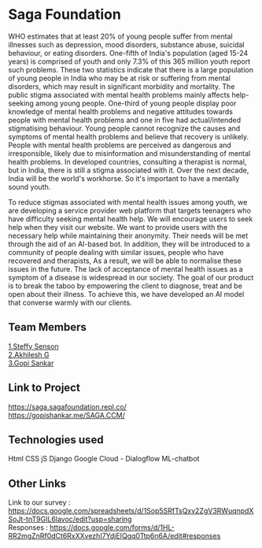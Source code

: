# Saga Foundation
WHO estimates that at least 20% of young people suffer from mental illnesses such as depression, mood disorders, substance abuse, suicidal behaviour, or eating disorders. One-fifth of India's population (aged 15-24 years) is comprised of youth and only 7.3% of this 365 million youth report such problems. These two statistics indicate that there is a large population of young people in India who may be at risk or suffering from mental disorders, which may result in significant morbidity and mortality. The public stigma associated with mental health problems mainly affects help-seeking among young people. One-third of young people display poor knowledge of mental health problems and negative attitudes towards people with mental health problems and one in five had actual/intended stigmatising behaviour. Young people cannot recognize the causes and symptoms of mental health problems and believe that recovery is unlikely. People with mental health problems are perceived as dangerous and irresponsible, likely due to misinformation and misunderstanding of mental health problems. In developed countries, consulting a therapist is normal, but in India, there is still a stigma associated with it. Over the next decade, India will be the world's workhorse. So it's important to have a mentally sound youth.

To reduce stigmas associated with mental health issues among youth, we are developing a service provider web platform that targets teenagers who have difficulty seeking mental health help. We will encourage users to seek help when they visit our website. We want to provide users with the necessary help while maintaining their anonymity. Their needs will be met through the aid of an AI-based bot. In addition, they will be introduced to a community of people dealing with similar issues, people who have recovered and therapists, As a result, we will be able to normalise these issues in the future. The lack of acceptance of mental health issues as a symptom of a disease is widespread in our society.
The goal of our product is to break the taboo by empowering the client to diagnose, treat and be open about their illness. To achieve this, we have developed an AI model that converse warmly with our clients.


## Team Members
[1.Steffy Senson](https://github.com/SteffySenson/)   
[2.Akhilesh G](https://github.com/theakhileshg)   
[3.Gopi Sankar](https://github.com/Gopps95)   


## Link to Project
https://saga.sagafoundation.repl.co/ <br>
https://gopishankar.me/SAGA.CCM/


## Technologies used
Html
CSS
jS
Django
Google Cloud - Dialogflow
ML-chatbot



## Other Links
Link to our survey : https://docs.google.com/spreadsheets/d/1Sop5SRfTsQxv2ZgV3RWuqnpdXSoJt-tnT9GIL6lavoc/edit?usp=sharing <br>
Responses : https://docs.google.com/forms/d/1HL-RR2mgZnRf0dCt6RxXXvezhI7YdjEIQgq0Ttp6n6A/edit#responses

